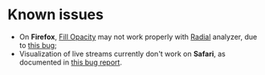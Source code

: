 # Known issues

* On **Firefox**, [Fill Opacity](/docs/#line-width-and-fill-opacity) may not work properly with [Radial](/docs/#radial) analyzer, due to [this bug](https://bugzilla.mozilla.org/show_bug.cgi?id=1164912);
* Visualization of live streams currently don't work on **Safari**, as documented in [this bug report](https://bugs.webkit.org/show_bug.cgi?id=195043).
